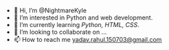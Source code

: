 - 👋 Hi, I’m @NightmareKyle
- 👀 I’m interested in Python and web development.
- 🌱 I’m currently learning <em>Python, HTML, CSS</em>.
- 💞️ I’m looking to collaborate on ...
- 📫 How to reach me yadav.rahul.150703@gmail.com

<!---
NightmareKyle/NightmareKyle is a ✨ special ✨ repository because its `README.md` (this file) appears on your GitHub profile.
You can click the Preview link to take a look at your changes.
--->
